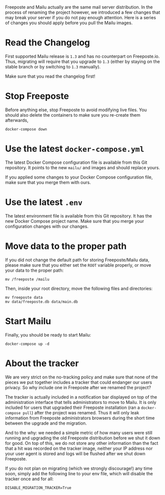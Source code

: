 Freeposte and Mailu actually are the same mail server distribution. In the process of renaming the project however, we introduced a few changes that may break your server if you do not pay enough attention. Here is a series of changes you should apply before you pull the Mailu images.

Read the Changelog
==================

First supported Mailu release is ``1.3`` and has no counterpart on Freeposte.io. Thus, migrating will require that you upgrade to ``1.3`` (either by staying on the stable branch or by switching to ``1.3`` manually).

Make sure that you read the changelog first!

Stop Freeposte
==============

Before anything else, stop Freeposte to avoid modifying live files. You should also delete the containers to make sure you re-create them afterwards,

```
docker-compose down
```

Use the latest ``docker-compose.yml``
=====================================

The latest Docker Compose configuration file is available from this Git repository. It points to the new ``mailu/`` and images and should replace yours.

If you applied some changes to your Docker Compose configuration file, make sure that you merge them with ours.

Use the latest ``.env``
=======================

The latest environment file is available from this Git repository. It has the new Docker Compose project name. Make sure that you merge your configuration changes with our changes.


Move data to the proper path
============================

If you did not change the default path for storing Freeposte/Mailu data, please make sure that you either set the ``ROOT`` variable properly, or move your data to the proper path:

```
mv /freeposte /mailu
```

Then, inside your root directory, move the following files and directories:

```
mv freeposte data
mv data/freeposte.db data/main.db
```

Start Mailu
===========

Finally, you should be ready to start Mailu:

```
docker-compose up -d
```

About the tracker
=================

We are very strict on the no-tracking policy and make sure that none of the pieces we put together includes a tracker that could endanger our users privacy. So why include one in Freeposte after we renamed the project?

The tracker is actually included in a notification bar displayed on top of the administration interface that tells administrators to move to Mailu. It is only included for users that upgraded their Freeposte installation (ran a ``docker-compose pull``) after the project was renamed. Thus it will only leak information from Freeposte administrators browsers during the short time between the upgrade and the migration. 

And to the why: we needed a simple metric of how many users were still running and upgrading the old Freeposte distribution before we shut it down for good. On top of this, we do not store any other information than the fact that a hit was recorded on the tracker image, neither your IP address nor your user agent is stored and logs will be flushed after we shut down Freeposte.

If you do not plan on migrating (which we strongly discourage!) any time soon, simply add the following line to your env file, which will disable the tracker once and for all:

```
DISABLE_MIGRATION_TRACKER=True
```
